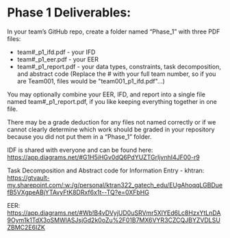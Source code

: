 # Phase 1 Deliverables:

In your team’s GitHub repo, create a folder named “Phase_1” with three PDF files:

- team#_p1_ifd.pdf - your IFD
- team#_p1_eer.pdf - your EER
- team#_p1_report.pdf - your data types, constraints, task decomposition, and abstract code
(Replace the # with your full team number, so if you are Team001, files would be "team001_p1_ifd.pdf"…)

You may optionally combine your EER, IFD, and report into a single file named team#_p1_report.pdf, if you like keeping everything together in one file.

There may be a grade deduction for any files not named correctly or if we cannot clearly determine which work should be graded in your repository because you did not put them in a “Phase_1” folder.

IDF is shared with everyone and can be found here:
https://app.diagrams.net/#G1H5iHGv0dQ6PdYUZTGrIjvnhI4JF00-r9

Task Decomposition and Abstract code for Information Entry - khtran:
https://gtvault-my.sharepoint.com/:w:/g/personal/ktran322_gatech_edu/EUgAhoqqLGBDuefB5VXgpeABjYTAvyFtK8DRxf6x1t--TQ?e=0XFbHG

EER:
https://app.diagrams.net/#Wb!B4vDVyjUD0uSRVmr5XIYEd6Lc8HzxYtLnDA9Oym1k1TdX3oSMWlASJsjGd2k0oZu%2F01B7MX6VYR3CZCQJBYZVDLSUZBMC2E6IZK